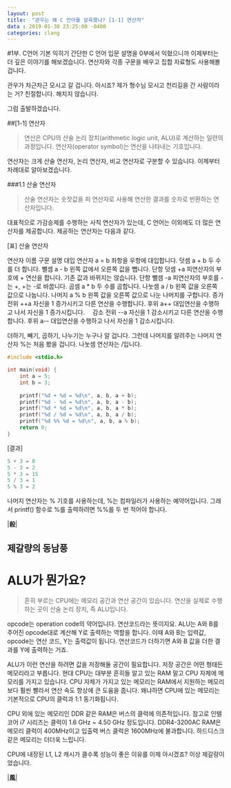 ```yaml
---
layout: post
title:  "관우는 왜 C 언어를 살육했나? [1-1] 연산자"
data : 2019-01-30 23:25:00 -0400
categories: clang
---
```


#1부. C언어 기본 익히기
간단한 C 언어 입문 설명을 0부에서 익혔으니까 이제부터는 더 깊은 이야기를 해보겠습니다. 연산자와 각종 구문을 배우고 집합 자료형도 사용해볼겁니다.

관우가 차근차근 모시고 갈 겁니다.
아시죠?
제가 형수님 모시고 천리길을 간 사람이라는 거?
친절합니다. 해치지 않습니다.

그럼 출발하겠습니다.  

##[1-1] 연산자
> 연산은 CPU의 산술 논리 장치(arithmetic logic unit, ALU)로 계산하는 일련의 과정입니다.
> 연산자(operator symbol)는 연산을 나타내는 기호입니다.

연산자는 크게 산술 연산자, 논리 연산자, 비교 연산자로 구분할 수 있습니다. 이제부터 차례대로 알아보겠습니다.

###1.1 산술 연산자
> 산술 연산자는 숫잣값을 피 연산자로 사용해 연산한 결과를 숫자로 반환하는 연산자입니다. 

대표적으로 가감승제를 수행하는 사칙 연산자가 있는데, C 언어는 이외에도 더 많은 연산자를 제공합니다. 제공하는 연산자는 다음과 같다.

[표] 산술 연산자
   <td rowspan="2" colspan="2" > 연산자 이름

   </td>
   <td rowspan="2" >구문

   </td>
   <td rowspan="2" >설명

   </td>
   <td colspan="2" >대입 연산자

   </td>
   <td>a = b

   </td>
   <td>좌항을 우항에 대입합니다.

   </td>
   <td colspan="2" >덧셈

   </td>
   <td>a + b

   </td>
   <td>두 수를 더 합니다.

   </td>
   <td colspan="2" >뺄셈

   </td>
   <td>a - b

   </td>
   <td>왼쪽 값에서 오른쪽 값을 뺍니다.

   </td>
   <td colspan="2" >단항 덧셈

   </td>
   <td>+a

   </td>
   <td>피연산자의 부호에 + 연산을 합니다. 기존 값과 바뀌지는 않습니다.

   </td>
   <td colspan="2" >단항 뺄셈

   </td>
   <td>-a

   </td>
   <td>피연산자의 부호를 -는 +, +는 -로 바꿉니다.

   </td>
   <td colspan="2" >곱셈

   </td>
   <td>a * b

   </td>
   <td>두 수를 곱합니다.

   </td>
   <td colspan="2" >나눗셈

   </td>
   <td>a / b

   </td>
   <td>왼쪽 값을 오른쪽 값으로 나눕니다.

   </td>
   <td colspan="2" >나머지

   </td>
   <td>a % b

   </td>
   <td>왼쪽 값을 오른쪽 값으로 나눈 나머지를 구합니다.

   </td>
  <tr>
   <td rowspan="2" >증가

   </td>
   <td>전위

   </td>
   <td>++a

   </td>
   <td>자신을 1 증가시키고 다른 연산을 수행합니다.

   </td>
  </tr>
   <td>후위

   </td>
   <td>a++

   </td>
   <td>대입연산을 수행하고 나서 자신을 1 증가시킵니다.　

   </td>
  <tr>
   <td rowspan="2" >감소

   </td>
   <td>전위

   </td>
   <td>--a

   </td>
   <td>자신을 1 감소시키고 다른 연산을 수행합니다.

   </td>
  </tr>
   <td>후위

   </td>
   <td>a--

   </td>
   <td>대입연산을 수행하고 나서 자신을 1 감소시킵니다.

   </td>

더하기, 빼기, 곱하기, 나누기는 누구나 알 겁니다. 그런데 나머지를 알려주는 나머지 연산자 %는 처음 봤을 겁니다. 나눗셈 연산자는 /입니다.

```c
#include <stdio.h>

int main(void) {
	int a = 5;
	int b = 3;
	
	printf("%d + %d = %d\n", a, b, a + b);
	printf("%d - %d = %d\n", a, b, a - b);
	printf("%d * %d = %d\n", a, b, a * b);
	printf("%d / %d = %d\n", a, b, a / b);
	printf("%d %% %d = %d\n", a, b, a % b);
	return 0;
}
```

[결과]
```c
5 + 3 = 8
5 - 3 = 2
5 * 3 = 15
5 / 3 = 1
5 % 3 = 2
```

나머지 연산자는 % 기호를 사용하는데, %는 컴파일러가 사용하는 예약어입니다. 그래서 printf() 함수로 %를 출력하려면 %%를 두 번 적어야 합니다.

|**殺**|

## 제갈량의 동남풍
# ALU가 뭔가요?
> 흔히 부르는 CPU에는 메모리 공간과 연산 공간이 있습니다. 연산을 실제로 수행하는 곳이 산술 논리 장치, 즉 ALU입니다. 



opcode는 operation code의 약어입니다. 연산코드라는 뜻이지요. ALU는 A와 B를 주어진 opcode대로 계산해 Y로 출력하는 역할을 합니다. 이때 A와 B는 입력값, opcode는 연산 코드, Y는 출력값이 됩니다. 연산코드가 더하기면 A와 B 값을 더한 결과를 Y에 출력하는 거죠.

ALU가 이런 연산을 하려면 값을 저장해둘 공간이 필요합니다. 저장 공간은 어떤 형태든 메모리라고 부릅니다. 현대 CPU는 대부분 흔히들 알고 있는 RAM  말고 CPU 자체에 메모리를 가지고 있습니다. CPU 자체가 가지고 있는 메모리는 RAM에서 지원하는 메모리보다 훨씬 빨라서 연산 속도 향상에 큰 도움을 줍니다. 왜냐하면 CPU에 있는 메모리는 기본적으로 CPU의 클럭과 1:1 동기화됩니다.

CPU 외에 있는 메모리인 DDR 같은 RAM은 버스의 클럭에 의존적입니다. 참고로 인텔 코어 i7 시리즈는 클럭이 1.6 GHz ~ 4.50 GHz 정도입니다. DDR4-3200AC RAM은  메모리 클럭이 400MHz이고 입출력 버스 클럭은 1600MHz에 불과합니다. 하드디스크 같은 메모리는 더더욱 느립니다.

CPU에 내장된 L1, L2 캐시가 클수록 성능이 좋은 이유를 이제 아시겠죠?
이상 제갈량이었습니다.

|**風**|
